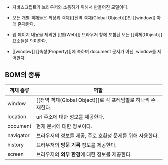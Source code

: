 - 자바스크립트가 브라우저와 소통하기 위해서 만들어진 모델이다.
- 모든 개별 객체들은 최상위 객체([[전역 객체(Global Object)]])인 [[window]] 아래 존재한다.

- 웹 페이지 내용을 제외한 [[웹(Web)]] 브라우저 창에 포함된 모든 [[객체(Object)]] 요소들을 의미한다.

- [[window]] [[속성(Property)]]에 속하며 document 문서가 아닌, window를 제어한다.

## BOM의 종류

| 객체 종류     | 역할                                          |
| --------- | ------------------------------------------- |
| window    | [[전역 객체(Global Object)]]로 각 프레임별로 하나씩 존재한다. |
| location  | url 주소에 대한 정보를 제공한다.                        |
| document  | 현재 문서에 대한 정보이다.                             |
| navigator | 브라우저의 정보를 제공, 주로 호환성 문제를 위해 사용한다.           |
| history   | 브라우저의 **방문 기록** 정보를 제공한다.                   |
| screen    | 브라우저의 **외부 환경**에 대한 정보를 제공한다.               |
